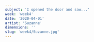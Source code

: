 ```yaml
---
subject: 'I opened the door and saw...'
week: 'week4'
date: '2020-04-01'
artist: 'Suzanne'
dimensions: ''
slug: 'week4/Suzanne.jpg'
---
```

